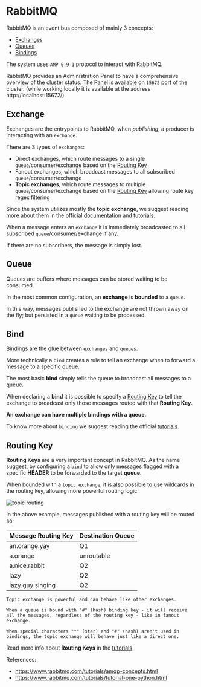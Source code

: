 # RabbitMQ

RabbitMQ is an event bus composed of mainly 3 concepts:

- [Exchanges](#exchange)
- [Queues](#queue)
- [Bindings](#bind)

The system uses `AMP 0-9-1` protocol to interact with RabbitMQ.

RabbitMQ provides an Administration Panel to have a comprehensive overview of the cluster status. The Panel is available on `15672` port of the cluster.
(while working locally it is available at the address http://localhost:15672/)

## Exchange

Exchanges are the entrypoints to RabbitMQ, when *publishing*, a producer is interacting with an `exchange`.

There are 3 types of `exchanges`:

- Direct exchanges, which route messages to a single `queue`/consumer/exchange based on the [Routing Key](#routing-key)
- Fanout exchanges, which broadcast messages to all subscribed  `queue`/consumer/exchange
- **Topic exchanges**, which route messages to multiple `queue`/consumer/exchange based on the [Routing Key](#routing-key) allowing route key regex filtering

Since the system utilizes mostly the **topic exchange**, we suggest reading more about them in the official [documentation](https://www.rabbitmq.com/tutorials/amqp-concepts.html) and [tutorials](https://www.rabbitmq.com/tutorials/tutorial-five-python.html).

When a message enters an `exchange` it is immediately broadcasted to all subscribed `queue`/consumer/exchange if any.

If there are no subscribers, the message is simply lost.

## Queue

Queues are buffers where messages can be stored waiting to be consumed.

In the most common configuration, an **exchange** is **bounded** to a `queue`.

In this way, messages published to the exchange are not thrown away on the fly; but persisted in a `queue` waiting to be processed.

## Bind

Bindings are the glue between `exchanges` and `queues`.

More technically a `bind` creates a rule to tell an exchange when to forward a message to a specific queue. 

The most basic **bind** simply tells the queue to broadcast all messages to a queue. 

When declaring a **bind** it is possible to specify a [Routing Key](#routing-key) to tell the exchange to broadcast only those messages routed with that **Routing Key**.

**An exchange can have multiple bindings with a queue.**

To know more about `binding` we suggest reading the official [tutorials](https://www.rabbitmq.com/tutorials/tutorial-three-python.html).

## Routing Key

**Routing Keys** are a very important concept in RabbitMQ. As the name suggest, by configuring a `bind` to allow only messages flagged with a specific **HEADER** to be forwarded to the target **queue**.

When bounded with a `topic exchange`, it is also possible to use wildcards in the routing key, allowing more powerful routing logic.

![topic routing](https://www.rabbitmq.com/img/tutorials/python-five.png)

In the above example, messages published with a routing key will be routed so:

| Message Routing Key | Destination Queue |
| - | - | 
| an.orange.yay | Q1 |
| a.orange | unroutable | 
| a.nice.rabbit | Q2 |
| lazy | Q2 |
| lazy.guy.singing | Q2 |

```
Topic exchange is powerful and can behave like other exchanges.

When a queue is bound with "#" (hash) binding key - it will receive all the messages, regardless of the routing key - like in fanout exchange.

When special characters "*" (star) and "#" (hash) aren't used in bindings, the topic exchange will behave just like a direct one.
```

Read more info about **Routing Keys** in the [tutorials](https://www.rabbitmq.com/tutorials/tutorial-five-python.html)

References:
- https://www.rabbitmq.com/tutorials/amqp-concepts.html
- https://www.rabbitmq.com/tutorials/tutorial-one-python.html